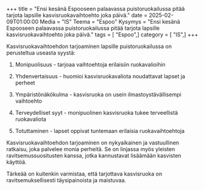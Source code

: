 +++
title = "Ensi kesänä Espooseen palaavassa puistoruokailussa pitää tarjota lapsille kasvisruokavaihtoehto joka päivä."
date = 2025-02-09T01:00:00
Media = "IS"
Teema = "Espoo"
Kysymys = "Ensi kesänä Espooseen palaavassa puistoruokailussa pitää tarjota lapsille kasvisruokavaihtoehto joka päivä."
tags = [ "Espoo",]
category = [ "IS",]
+++

Kasvisruokavaihtoehdon tarjoaminen lapsille puistoruokailussa on perusteltua useasta syystä:

1. Monipuolisuus - tarjoaa vaihtoehtoja erilaisiin ruokavalioihin

2. Yhdenvertaisuus - huomioi kasvisruokavaliota noudattavat lapset ja perheet

3. Ympäristönäkökulma - kasvisruoka on usein ilmastoystävällisempi vaihtoehto

4. Terveydelliset syyt - monipuolinen kasvisruoka tukee terveellistä ruokavaliota

5. Totuttaminen - lapset oppivat tuntemaan erilaisia ruokavaihtoehtoja

Kasvisruokavaihtoehdon tarjoaminen on nykyaikainen ja vastuullinen ratkaisu, joka palvelee monia perheitä. Se on linjassa myös yleisten ravitsemussuositusten kanssa, jotka kannustavat lisäämään kasvisten käyttöä.

Tärkeää on kuitenkin varmistaa, että tarjottava kasvisruoka on ravitsemuksellisesti täysipainoista ja maistuvaa.